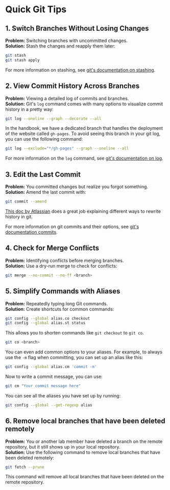 # Quick Git Tips

## 1. Switch Branches Without Losing Changes

**Problem:** Switching branches with uncommitted changes.  
**Solution:** Stash the changes and reapply them later:

```sh
git stash
git stash apply
```

For more information on stashing, see [git's documentation on stashing](https://git-scm.com/docs/git-stash).

## 2. View Commit History Across Branches

**Problem:** Viewing a detailed log of commits and branches.  
**Solution:** Git's `log` command comes with many options to visualize commit history in a pretty way:

```sh
git log --oneline --graph --decorate --all
```

In the handbook, we have a dedicated branch that handles the deployment of the website called `gh-pages`.
To avoid seeing this branch in your git log, you can use the following command:

```sh
git log --exclude="*/gh-pages" --graph --oneline --all
```

For more information on the `log` command, see [git's documentation on log](https://git-scm.com/docs/git-log).

## 3. Edit the Last Commit

**Problem:** You committed changes but realize you forgot something.  
**Solution:** Amend the last commit with:

```sh
git commit --amend
```

[This doc by Atlassian](https://www.atlassian.com/git/tutorials/rewriting-history) does a great job explaining different ways to rewrite history in git.

For more information on git commits and their options, see [git's documentation commits](https://git-scm.com/docs/git-commit).

## 4. Check for Merge Conflicts

**Problem:** Identifying conflicts before merging branches.  
**Solution:** Use a dry-run merge to check for conflicts:

```sh
git merge --no-commit --no-ff <branch>
```

## 5. Simplify Commands with Aliases

**Problem:** Repeatedly typing long Git commands.  
**Solution:** Create shortcuts for common commands:

```sh
git config --global alias.co checkout
git config --global alias.st status
```

This allows you to shorten commands like `git checkout` to `git co`.

```sh
git co <branch> 
```

You can even add common options to your aliases.
For example, to always use the `-m` flag when committing, you can set up an alias like this:

```sh
git config --global alias.cm 'commit -m'
```

Now to write a commit message, you can use:

```sh
git cm "Your commit message here"
```

You can see all the aliases you have set up by running:

```sh
git config --global --get-regexp alias
```

## 6. Remove local branches that have been deleted remotely

**Problem:** You or another lab member have deleted a branch on the
remote repository, but it still shows up in your local repository.  
**Solution:** Use the following command to remove local branches that have been deleted remotely:

```sh
git fetch --prune
```

This command will remove all local branches that have been deleted on the remote repository.
